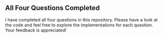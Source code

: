
## All Four Questions Completed

I have completed all four questions in this repository. Please have a look at the code and feel free to explore the implementations for each question. Your feedback is appreciated!


